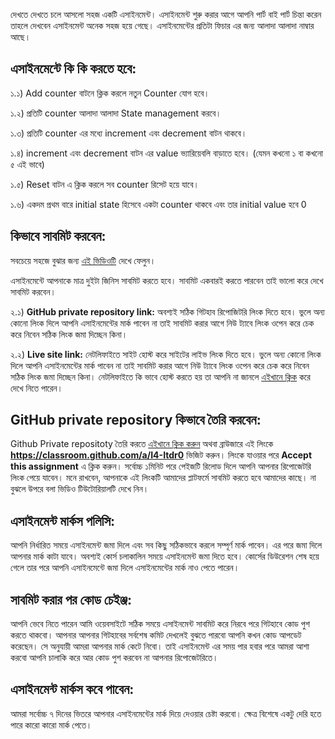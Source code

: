 দেখতে দেখতে চলে আসলো সহজ একটি এসাইনমেন্ট। এসাইনমেন্ট শুরু করার আগে আপনি পার্ট বাই পার্ট চিন্তা করেন তাহলে দেখবেন এসাইনমেন্ট অনেক সহজ হয়ে গেছে। এসাইনমেন্টের প্রতিটা ফিচার এর জন্য আলাদা আলাদা নাম্বার আছে।

## এসাইনমেন্টে কি কি করতে হবে:

১.১) Add counter বাটনে ক্লিক করলে নতুন Counter যোগ হবে।

১.২) প্রতিটি counter আলাদা আলাদা State management করবে।

১.৩) প্রতিটি counter এর মধ্যে increment এবং decrement বাটন থাকবে।

১.৪) increment এবং decrement বাটন এর value ভ্যারিয়েবলি বাড়াতে হবে। (যেমন কখনো ১ বা কখনো ৫ এই ভাবে)

১.৫) Reset বাটন এ ক্লিক করলে সব counter রিসেট হয়ে যাবে।

১.৬) একদম প্রথম বারে initial state হিসেবে একটা counter থাকবে এবং তার initial value হবে 0

## কিভাবে সাবমিট করবেন:

সবচেয়ে সহজে বুঝার জন্য [এই ভিডিওটি](https://learnwithsumit.com/courses/think-in-a-redux-way/how-to-submit-assignment) দেখে ফেলুন।

এসাইনমেন্টে আপনাকে মাত্র দুইটা জিনিস সাবমিট করতে হবে। সাবমিট একবারই করতে পারবেন তাই ভালো করে দেখে সাবমিট করবেন।

২.১) **GitHub private repository link:** অবশ্যই সঠিক গিটহাব রিপোজিটরি লিংক দিতে হবে। ভুলে অন্য কোনো লিংক দিলে আপনি এসাইনমেন্টের মার্ক পাবেন না তাই সাবমিট করার আগে নিউ ট্যাবে লিংক ওপেন করে চেক করে নিবেন সঠিক লিংক জমা দিচ্ছেন কিনা।

২.২) **Live site link:** নেটলিফাইতে সাইট হোস্ট করে সাইটের লাইভ লিংক দিতে হবে। ভুলে অন্য কোনো লিংক দিলে আপনি এসাইনমেন্টের মার্ক পাবেন না তাই সাবমিট করার আগে নিউ ট্যাবে লিংক ওপেন করে চেক করে নিবেন সঠিক লিংক জমা দিচ্ছেন কিনা। নেটলিফাইতে কি ভাবে হোস্ট করতে হয় তা আপনি না জানলে [এইখানে ক্লিক](https://learnwithsumit.com/courses/think-in-a-redux-way/how-to-submit-assignment) করে দেখে নিতে পারেন।

## GitHub private repository কিভাবে তৈরি করবেন:

Github Private repositoty তৈরি করতে [এইখানে ক্লিক করুন](https://classroom.github.com/a/I4-Itdr0) অথবা ব্রাউজারে এই লিংকে **https://classroom.github.com/a/I4-Itdr0** ভিজিট করুন। লিংকে যাওয়ার পরে **Accept this assignment** এ ক্লিক করুন। সর্বোচ্চ ১মিনিট পরে পেইজটি রিলোড দিলে আপনি আপনার রিপোজেটরি লিংক পেয়ে যাবেন। মনে রাখবেন, আপনাকে এই লিংকটি আমাদের প্লাটফর্মে সাবমিট করতে হবে আমাদের কাছে। না বুঝলে উপরে বলা ভিডিও টিউটোরিয়ালটি দেখে নিন।

## এসাইনমেন্ট মার্কস পলিসি:

আপনি নির্ধারিত সময়ে এসাইনমেন্ট জমা দিলে এবং সব কিছু সঠিকভাবে করলে সম্পূর্ণ মার্ক পাবেন। এর পরে জমা দিলে আপনার মার্ক কাটা যাবে। অবশ্যই কোর্স চলাকালিন সময়ে এসাইনমেন্ট জমা দিতে হবে। কোর্সের ডিউরেশন শেষ হয়ে গেলে তার পরে আপনি এসাইনমেন্টে জমা দিলে এসাইনমেন্টের মার্ক নাও পেতে পারেন।

## সাবমিট করার পর কোড চেইঞ্জ:

আপনি ভেবে নিতে পারেন আমি ওয়েবসাইটে সঠিক সময়ে এসাইনমেন্ট সাবমিট করে নিরবে পরে গিটহাবে কোড পুশ করতে থাকবো। আপনার আপনার গিটহাবের সর্বশেষ কমিট দেখলেই বুঝতে পারবো আপনি কখন কোড আপডেট করেছেন। সে অনুযায়ী আমরা আপনার মার্ক কেটে নিবো। তাই এসাইনমেন্ট এর সময় পার হবার পরে আমরা আশা করবো আপনি চালাকি করে আর কোড পুশ করবেন না আপনার রিপোজেটরিতে।

## এসাইনমেন্ট মার্কস কবে পাবেন:

আমরা সর্বোচ্চ ৭ দিনের ভিতরে আপনার এসাইনমেন্টের মার্ক দিয়ে দেওয়ার চেষ্টা করবো। ক্ষেত্র বিশেষে একটু দেরি হতে পারে কারো কারো মার্ক পেতে।
